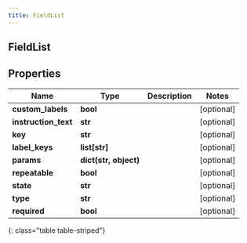 ```yaml
---
title: FieldList
---
```

## FieldList

## Properties

|Name | Type | Description | Notes|
|------------ | ------------- | ------------- | -------------|
| **custom_labels** | **bool** |  | [optional] |
| **instruction_text** | **str** |  | [optional] |
| **key** | **str** |  | [optional] |
| **label_keys** | **list[str]** |  | [optional] |
| **params** | **dict(str, object)** |  | [optional] |
| **repeatable** | **bool** |  | [optional] |
| **state** | **str** |  | [optional] |
| **type** | **str** |  | [optional] |
| **required** | **bool** |  | [optional] |
{: class="table table-striped"}


